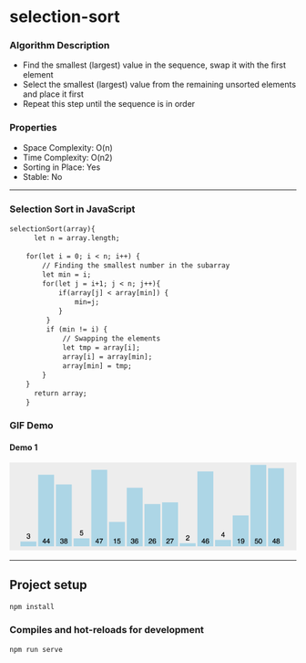 # selection-sort

### Algorithm Description
- Find the smallest (largest) value in the sequence, swap it with the first element
- Select the smallest (largest) value from the remaining unsorted elements and place it first
- Repeat this step until the sequence is in order

### Properties
- Space Complexity:  O(n)
- Time Complexity:  O(n2)
- Sorting in Place:  Yes
- Stable:  No

---

### Selection Sort in JavaScript

```
selectionSort(array){
      let n = array.length;
        
    for(let i = 0; i < n; i++) {
        // Finding the smallest number in the subarray
        let min = i;
        for(let j = i+1; j < n; j++){
            if(array[j] < array[min]) {
                min=j; 
            }
         }
         if (min != i) {
             // Swapping the elements
             let tmp = array[i]; 
             array[i] = array[min];
             array[min] = tmp;      
        }
    }
      return array;
    }
```
### GIF Demo

#### Demo 1
<img src="https://github.com/AlanTeeWeiLoon/10BestSortingAlgorithms/blob/main/selection-sort/public/Images/Selection-Sort-1.gif" />

---

## Project setup
```
npm install
```

### Compiles and hot-reloads for development
```
npm run serve
```
